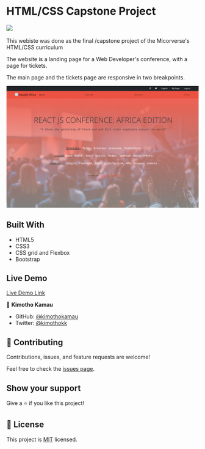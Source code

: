 # HTML/CSS Capstone Project

![](https://img.shields.io/badge/Microverse-blueviolet)


This webiste was done as the final /capstone project of the Micorverse's HTML/CSS curriculum

The website is a landing page for a Web Developer's conference, with a page for tickets.

The main page and the tickets page are responsive in two breakpoints.


![screenshot](./images/desktop-screenshot.png)
 
## Built With

- HTML5
- CSS3
- CSS grid and Flexbox
- Bootstrap

## Live Demo

[Live Demo Link](https://kimothokamau.github.io/html-css-capstone/)


👤 **Kimotho Kamau**

- GitHub: [@kimothokamau](https://github.com/kimothokamau)
- Twitter: [@kimothokk](https://twitter.com/kimothokk)


## 🤝 Contributing

Contributions, issues, and feature requests are welcome!

Feel free to check the [issues page](https://github.com/kimothokamau/html-css-capstone/issues/1).

## Show your support

Give a ⭐️ if you like this project!

## 📝 License

This project is [MIT](LICENSE) licensed.
